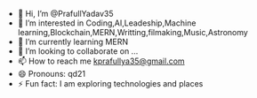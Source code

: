 - 👋 Hi, I’m @PrafullYadav35
- 👀 I’m interested in Coding,AI,Leadeship,Machine learning,Blockchain,MERN,Writting,filmaking,Music,Astronomy
- 🌱 I’m currently learning MERN
- 💞️ I’m looking to collaborate on ...
- 📫 How to reach me kprafullya35@gmail.com
- 😄 Pronouns: qd21
- ⚡ Fun fact: I am exploring technologies and places 

<!---
PrafullYadav35/PrafullYadav35 is a ✨ special ✨ repository because its `README.md` (this file) appears on your GitHub profile.
You can click the Preview link to take a look at your changes.
--->
